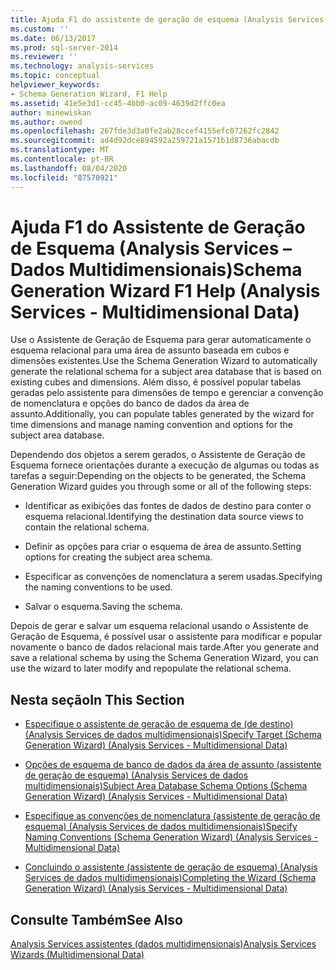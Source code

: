 ```yaml
---
title: Ajuda F1 do assistente de geração de esquema (Analysis Services-dados multidimensionais) | Microsoft Docs
ms.custom: ''
ms.date: 06/13/2017
ms.prod: sql-server-2014
ms.reviewer: ''
ms.technology: analysis-services
ms.topic: conceptual
helpviewer_keywords:
- Schema Generation Wizard, F1 Help
ms.assetid: 41e5e3d1-cc45-4bb0-ac09-4639d2ffc0ea
author: minewiskan
ms.author: owend
ms.openlocfilehash: 267fde3d3a0fe2ab28ccef4155efc07262fc2842
ms.sourcegitcommit: ad4d92dce894592a259721a1571b1d8736abacdb
ms.translationtype: MT
ms.contentlocale: pt-BR
ms.lasthandoff: 08/04/2020
ms.locfileid: "87570921"
---
```

# <a name="schema-generation-wizard-f1-help-analysis-services---multidimensional-data"></a><span data-ttu-id="45cc0-102">Ajuda F1 do Assistente de Geração de Esquema (Analysis Services – Dados Multidimensionais)</span><span class="sxs-lookup"><span data-stu-id="45cc0-102">Schema Generation Wizard F1 Help (Analysis Services - Multidimensional Data)</span></span>
  <span data-ttu-id="45cc0-103">Use o Assistente de Geração de Esquema para gerar automaticamente o esquema relacional para uma área de assunto baseada em cubos e dimensões existentes.</span><span class="sxs-lookup"><span data-stu-id="45cc0-103">Use the Schema Generation Wizard to automatically generate the relational schema for a subject area database that is based on existing cubes and dimensions.</span></span> <span data-ttu-id="45cc0-104">Além disso, é possível popular tabelas geradas pelo assistente para dimensões de tempo e gerenciar a convenção de nomenclatura e opções do banco de dados da área de assunto.</span><span class="sxs-lookup"><span data-stu-id="45cc0-104">Additionally, you can populate tables generated by the wizard for time dimensions and manage naming convention and options for the subject area database.</span></span>  
  
 <span data-ttu-id="45cc0-105">Dependendo dos objetos a serem gerados, o Assistente de Geração de Esquema fornece orientações durante a execução de algumas ou todas as tarefas a seguir:</span><span class="sxs-lookup"><span data-stu-id="45cc0-105">Depending on the objects to be generated, the Schema Generation Wizard guides you through some or all of the following steps:</span></span>  
  
-   <span data-ttu-id="45cc0-106">Identificar as exibições das fontes de dados de destino para conter o esquema relacional.</span><span class="sxs-lookup"><span data-stu-id="45cc0-106">Identifying the destination data source views to contain the relational schema.</span></span>  
  
-   <span data-ttu-id="45cc0-107">Definir as opções para criar o esquema de área de assunto.</span><span class="sxs-lookup"><span data-stu-id="45cc0-107">Setting options for creating the subject area schema.</span></span>  
  
-   <span data-ttu-id="45cc0-108">Especificar as convenções de nomenclatura a serem usadas.</span><span class="sxs-lookup"><span data-stu-id="45cc0-108">Specifying the naming conventions to be used.</span></span>  
  
-   <span data-ttu-id="45cc0-109">Salvar o esquema.</span><span class="sxs-lookup"><span data-stu-id="45cc0-109">Saving the schema.</span></span>  
  
 <span data-ttu-id="45cc0-110">Depois de gerar e salvar um esquema relacional usando o Assistente de Geração de Esquema, é possível usar o assistente para modificar e popular novamente o banco de dados relacional mais tarde.</span><span class="sxs-lookup"><span data-stu-id="45cc0-110">After you generate and save a relational schema by using the Schema Generation Wizard, you can use the wizard to later modify and repopulate the relational schema.</span></span>  
  
## <a name="in-this-section"></a><span data-ttu-id="45cc0-111">Nesta seção</span><span class="sxs-lookup"><span data-stu-id="45cc0-111">In This Section</span></span>  
  
-   [<span data-ttu-id="45cc0-112">Especifique o assistente de geração de esquema de &#40;de destino&#41; &#40;Analysis Services de dados multidimensionais&#41;</span><span class="sxs-lookup"><span data-stu-id="45cc0-112">Specify Target &#40;Schema Generation Wizard&#41; &#40;Analysis Services - Multidimensional Data&#41;</span></span>](specify-target-schema-generation-wizard-analysis-services-multidimensional-data.md)  
  
-   [<span data-ttu-id="45cc0-113">Opções de esquema de banco de dados da área de assunto &#40;assistente de geração de esquema&#41; &#40;Analysis Services de dados multidimensionais&#41;</span><span class="sxs-lookup"><span data-stu-id="45cc0-113">Subject Area Database Schema Options &#40;Schema Generation Wizard&#41; &#40;Analysis Services - Multidimensional Data&#41;</span></span>](subject-area-database-schema-options-analysis-services-multidimensional-data.md)  
  
-   [<span data-ttu-id="45cc0-114">Especifique as convenções de nomenclatura &#40;assistente de geração de esquema&#41; &#40;Analysis Services de dados multidimensionais&#41;</span><span class="sxs-lookup"><span data-stu-id="45cc0-114">Specify Naming Conventions &#40;Schema Generation Wizard&#41; &#40;Analysis Services - Multidimensional Data&#41;</span></span>](specify-naming-conventions-schema-generation-analysis-services-multidimensional-data.md)  
  
-   [<span data-ttu-id="45cc0-115">Concluindo o assistente &#40;assistente de geração de esquema&#41; &#40;Analysis Services de dados multidimensionais&#41;</span><span class="sxs-lookup"><span data-stu-id="45cc0-115">Completing the Wizard &#40;Schema Generation Wizard&#41; &#40;Analysis Services - Multidimensional Data&#41;</span></span>](complete-schema-generation-wizard-analysis-services-multidimensional-data.md)  
  
## <a name="see-also"></a><span data-ttu-id="45cc0-116">Consulte Também</span><span class="sxs-lookup"><span data-stu-id="45cc0-116">See Also</span></span>  
 [<span data-ttu-id="45cc0-117">Analysis Services assistentes &#40;dados multidimensionais&#41;</span><span class="sxs-lookup"><span data-stu-id="45cc0-117">Analysis Services Wizards &#40;Multidimensional Data&#41;</span></span>](analysis-services-wizards-multidimensional-data.md)  
  
  
